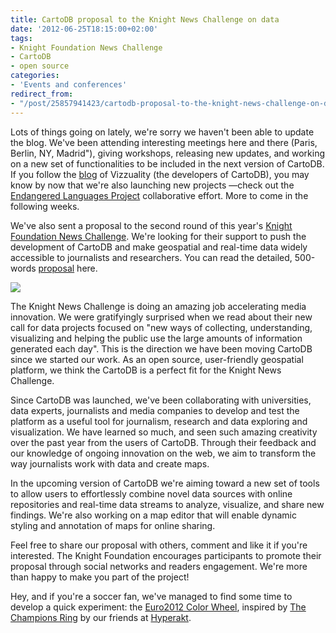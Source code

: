 ```yaml
---
title: CartoDB proposal to the Knight News Challenge on data
date: '2012-06-25T18:15:00+02:00'
tags:
- Knight Foundation News Challenge
- CartoDB
- open source
categories:
- 'Events and conferences'
redirect_from:
- "/post/25857941423/cartodb-proposal-to-the-knight-news-challenge-on-data/"
---
```


Lots of things going on lately, we're sorry we haven't been able to update the blog. We've been attending interesting meetings here and there (Paris, Berlin, NY, Madrid"), giving workshops, releasing new updates, and working on a new set of functionalities to be included in the next version of CartoDB. If you follow the <a href="http://blog.vizzuality.com/post/25647286145/a-collaborative-tool-for-documenting-endangered">blog</a> of Vizzuality (the developers of CartoDB), you may know by now that we're also launching new projects &#8212;check out the <a href="http://vizzuality.com/projects/endangeredlanguages">Endangered Languages Project</a> collaborative effort. More to come in the following weeks. 

We've also sent a proposal to the second round of this year's <a href="http://newschallenge.tumblr.com/">Knight Foundation News Challenge</a>. We're looking for their support to push the development of CartoDB and make geospatial and real-time data widely accessible to journalists and researchers. You can read the detailed, 500-words <a href="http://newschallenge.tumblr.com/post/25579321647/cartodb-2-0">proposal</a> here. 

<a href="http://newschallenge.tumblr.com/post/25579321647/cartodb-2-0"><img src="http://cartodb.s3.amazonaws.com/tumblr/posts/ukelele.png"/></a>

The Knight News Challenge is doing an amazing job accelerating media innovation. We were gratifyingly surprised when we read about their new call for data projects focused on "new ways of collecting, understanding, visualizing and helping the public use the large amounts of information generated each day". This is the direction we have been moving CartoDB since we started our work. As an open source, user-friendly geospatial platform, we think the CartoDB is a perfect fit for the Knight News Challenge. 

Since CartoDB was launched, we've been collaborating with universities, data experts, journalists and media companies to develop and test the platform as a useful tool for journalism, research and data exploring and visualization. We have learned so much, and seen such amazing creativity over the past year from the users of CartoDB. Through their feedback and our knowledge of ongoing innovation on the web, we aim to transform the way journalists work with data and create maps. 

In the upcoming version of CartoDB we're aiming toward a new set of tools to allow users to effortlessly combine novel data sources with online repositories and real-time data streams to analyze, visualize, and share new findings. We're also working on a map editor that will enable dynamic styling and annotation of maps for online sharing. 

Feel free to share our proposal with others, comment and like it if you're interested. The Knight Foundation encourages participants to promote their proposal through social networks and readers engagement. We're more than happy to make you part of the project! 

Hey, and if you're a soccer fan, we've managed to find some time to develop a quick experiment: the <a href="http://euro2012.vizzuality.com/">Euro2012 Color Wheel</a>, inspired by <a href="http://thechampionsring.com/">The Champions Ring</a> by our friends at <a href="http://hyperakt.com/">Hyperakt</a>. 
